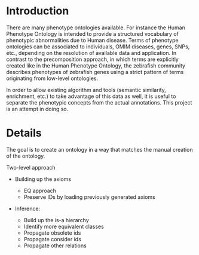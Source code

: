 # Introduction
There are many phenotype ontologies available. For instance the Human Phenotype Ontology is intended to provide a structured vocabulary of phenotypic abnormalities due to Human disease. Terms of phenotype ontologies can be associated to individuals, OMIM diseases, genes, SNPs, etc., depending on the resolution of available data and application. In contrast to the precomposition approach, in which terms are explicitly created like in the Human Phenotype Ontology, the zebrafish community describes phenotypes of zebrafish genes using a strict pattern of terms originating from low-level ontologies.

In order to allow existing algorithm and tools (semantic similarity, enrichment, etc.) to take advantage of this data as well, it is useful to separate the phenotypic concepts from the actual annotations. This project is an attempt in doing so.

# Details #

The goal is to create an ontology in a way that matches the manual creation of the ontology.

Two-level approach

  * Building up the axioms
    * EQ approach
    * Preserve IDs by loading previously generated axioms

  * Inference:
    * Build up the is-a hierarchy
    * Identify more equivalent classes
    * Propagate obsolete ids
    * Propagate consider ids
    * Propagate other relations
